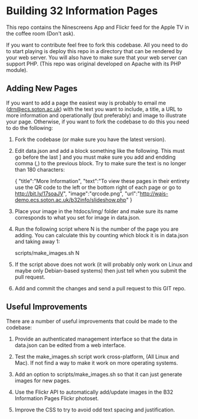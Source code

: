 Building 32 Information Pages
=============================

This repo contains the Ninescreens App and Flickr feed for the Apple TV in the coffee room (Don't ask).  

If you want to contribute feel free to fork this codebase.  All you need to do to start playing is deploy this repo in a directory that can be rendered by your web server.  You will also have to make sure that your web server can support PHP.  (This repo was original developed on Apache with its PHP module).


Adding New Pages
----------------
If you want to add a page the easiest way is probably to email me (drn@ecs.soton.ac.uk) with the text you want to include, a title, a URL to more information and operationally (but preferably) and image to illustrate your page.  Otherwise, if you want to fork the codebase to do this you need to do the following:

1. Fork the codebase (or make sure you have the latest version).

2. Edit data.json and add a block something like the following. This must go before the last ] and you must make sure you add and endding comma (,) to the previous block.  Try to make sure the text is no longer than 180 characters:

	{
                "title":"More Information",
                "text":"To view these pages in their entirety use the QR code to the left or the bottom right of each page or go to http://bit.ly/17soaJV",
                "image":"qrcode.png",
                "url":"http://wais-demo.ecs.soton.ac.uk/b32info/slideshow.php"
        }

3. Place your image in the htdocs/img/ folder and make sure its name corresponds to what you set for image in data.json.

4. Run the following script where N is the number of the page you are adding.  You can calculate this by counting which block it is in data.json and taking away 1:

	scripts/make_images.sh N

5. If the script above does not work (it will probably only work on Linux and maybe only Debian-based systems) then just tell when you submit the pull request.  

6. Add and commit the changes and send a pull request to this GIT repo.


Useful Improvements
-------------------
There are a number of useful improvements that could be made to the codebase:

1. Provide an authenticated management interface so that the data in data.json can be edited from a web interface.

2. Test the make\_images.sh script work cross-platform, (All Linux and Mac).  If not find a way to make it work on more operating systems.

3. Add an option to scripts/make\_images.sh so that it can just generate images for new pages.

4. Use the Flickr API to automatically add/update images in the B32 Information Pages Flickr photoset.

5. Improve the CSS to try to avoid odd text spacing and justification.
